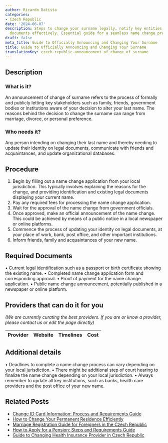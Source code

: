 ```yaml
---
author: Ricardo Batista
categories:
- Czech Republic
date: '2024-06-07'
description: Steps to change your surname legally, notify key entities, and update
  documents effectively. Essential guide for a seamless name change process.
draft: false
meta_title: Guide to Officially Announcing and Changing Your Surname
title: Guide to Officially Announcing and Changing Your Surname
translationKey: czech-republic-announcement_of_change_of_surname
---
```


## Description
### What is it?
An announcement of change of surname refers to the process of formally and publicly letting key stakeholders such as family, friends, government bodies or institutions aware of your decision to alter your last name. The reasons behind the decision to change the surname can range from marriage, divorce, or personal preference. 

### Who needs it?
Any person intending on changing their last name and thereby needing to update their identity on legal documents, communicate with friends and acquaintances, and update organizational databases.

## Procedure
1. Begin by filling out a name change application from your local jurisdiction. This typically involves explaining the reasons for the change, and providing identification and existing legal documents displaying your current name.
2. Pay any required fees for processing the name change application.
3. Wait for the approval of the name change from government officials.
4. Once approved, make an official announcement of the name change. This could be achieved by means of a public notice in a local newspaper or online platforms.
5. Commence the process of updating your identity on legal documents, at your place of work, bank, post office, and other important institutions.
6. Inform friends, family and acquaintances of your new name.

## Required Documents
• Current legal identification such as a passport or birth certificate showing the existing name.
• Completed name change application form and corresponding approval.
• Proof of payment for the name change application.
• Public name change announcement, potentially published in a newspaper or online platform.

## Providers that can do it for you

_(We are currently curating the best providers. If you are or know a provider, please contact us or edit the page directly)_

| Provider        |     Website     |     Timelines    |       Cost      |
| :-------------: | :-------------: |  :-------------: | :-------------: |

## Additional details
• Deadlines to complete a name change process can vary depending on your local jurisdiction.
• There might be additional step of court hearing to finalize the name change depending on your local jurisdiction.
• Always remember to update all key institutions, such as banks, health care providers and the post office of your new name.


## Related Posts

- [Change ID Card Information: Process and Requirements Guide](https://tramitit.com/guides/czech-republic/application_for_change_of_data_in_the_id_card/)
- [How to Change Your Permanent Residence Efficiently](https://tramitit.com/guides/czech-republic/change_of_permanent_residence/)
- [Marriage Registration Guide for Foreigners in the Czech Republic](https://tramitit.com/guides/czech-republic/registry_office_-_marriage/)
- [How to Apply for a Pension: Steps and Requirements Guide](https://tramitit.com/guides/czech-republic/application_for_pension/)
- [Guide to Changing Health Insurance Provider in Czech Republic](https://tramitit.com/guides/czech-republic/change_of_health_insurance_company/)